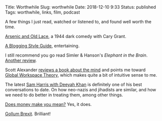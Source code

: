 Title: Worthwhile
Slug: worthwhile
Date: 2018-12-10 9:33
Status: published
Tags: worthwhile, links, film, podcast

A few things I just read, watched or listened to, and found well worth the time.

[Arsenic and Old Lace](https://en.wikipedia.org/wiki/Arsenic_and_Old_Lace_(film)), a 1944 dark comedy with Cary Grant.

[A Blogging Style Guide](https://robertheaton.com/2018/12/06/a-blogging-style-guide/), entertaining.

I still recommend you go read Simler & Hanson's *Elephant in the Brain*. [Another review](http://msls.net/2018/08/16/the-elephant-in-the-brain/).

Scott Alexander [reviews a book about the mind](http://slatestarcodex.com/2018/11/28/book-review-the-mind-illuminated/) and points me toward [Global Workspace Theory](https://en.wikipedia.org/wiki/Global_workspace_theory), which makes quite a bit of intuitive sense to me.

The latest [Sam Harris with Deeyah
Khan](https://samharris.org/podcasts/144-conquering-hate/) is definitely one of
his best conversations to date. On how neo-nazis and jihadists are similar, and how we
need to do better in treating them, among other things.

[Does money make you mean?](https://www.ted.com/talks/paul_piff_does_money_make_you_mean) Yes, it does.

[Gollum Brexit](https://www.youtube.com/watch?v=Tjp5OmoDYQM). Brilliant!

